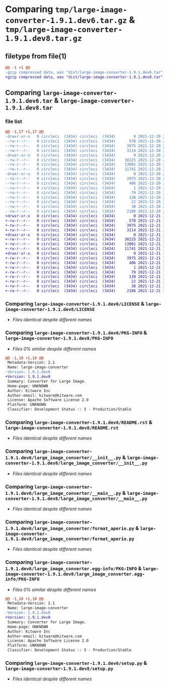 # Comparing `tmp/large-image-converter-1.9.1.dev6.tar.gz` & `tmp/large-image-converter-1.9.1.dev8.tar.gz`

## filetype from file(1)

```diff
@@ -1 +1 @@
-gzip compressed data, was "dist/large-image-converter-1.9.1.dev6.tar", last modified: Mon Dec 20 21:01:23 2021, max compression
+gzip compressed data, was "dist/large-image-converter-1.9.1.dev8.tar", last modified: Tue Dec 21 17:37:25 2021, max compression
```

## Comparing `large-image-converter-1.9.1.dev6.tar` & `large-image-converter-1.9.1.dev8.tar`

### file list

```diff
@@ -1,17 +1,17 @@
-drwxr-xr-x   0 circleci  (3434) circleci  (3434)        0 2021-12-20 21:01:23.000000 large-image-converter-1.9.1.dev6/
--rw-r--r--   0 circleci  (3434) circleci  (3434)      578 2021-12-20 21:01:22.000000 large-image-converter-1.9.1.dev6/LICENSE
--rw-r--r--   0 circleci  (3434) circleci  (3434)     3975 2021-12-20 21:01:23.000000 large-image-converter-1.9.1.dev6/PKG-INFO
--rw-r--r--   0 circleci  (3434) circleci  (3434)     3114 2021-12-20 21:00:58.000000 large-image-converter-1.9.1.dev6/README.rst
-drwxr-xr-x   0 circleci  (3434) circleci  (3434)        0 2021-12-20 21:01:23.000000 large-image-converter-1.9.1.dev6/large_image_converter/
--rw-r--r--   0 circleci  (3434) circleci  (3434)    38225 2021-12-20 21:00:58.000000 large-image-converter-1.9.1.dev6/large_image_converter/__init__.py
--rw-r--r--   0 circleci  (3434) circleci  (3434)    13001 2021-12-20 21:00:58.000000 large-image-converter-1.9.1.dev6/large_image_converter/__main__.py
--rw-r--r--   0 circleci  (3434) circleci  (3434)    11741 2021-12-20 21:00:58.000000 large-image-converter-1.9.1.dev6/large_image_converter/format_aperio.py
-drwxr-xr-x   0 circleci  (3434) circleci  (3434)        0 2021-12-20 21:01:23.000000 large-image-converter-1.9.1.dev6/large_image_converter.egg-info/
--rw-r--r--   0 circleci  (3434) circleci  (3434)     3975 2021-12-20 21:01:23.000000 large-image-converter-1.9.1.dev6/large_image_converter.egg-info/PKG-INFO
--rw-r--r--   0 circleci  (3434) circleci  (3434)      406 2021-12-20 21:01:23.000000 large-image-converter-1.9.1.dev6/large_image_converter.egg-info/SOURCES.txt
--rw-r--r--   0 circleci  (3434) circleci  (3434)        1 2021-12-20 21:01:23.000000 large-image-converter-1.9.1.dev6/large_image_converter.egg-info/dependency_links.txt
--rw-r--r--   0 circleci  (3434) circleci  (3434)       79 2021-12-20 21:01:23.000000 large-image-converter-1.9.1.dev6/large_image_converter.egg-info/entry_points.txt
--rw-r--r--   0 circleci  (3434) circleci  (3434)      138 2021-12-20 21:01:23.000000 large-image-converter-1.9.1.dev6/large_image_converter.egg-info/requires.txt
--rw-r--r--   0 circleci  (3434) circleci  (3434)       22 2021-12-20 21:01:23.000000 large-image-converter-1.9.1.dev6/large_image_converter.egg-info/top_level.txt
--rw-r--r--   0 circleci  (3434) circleci  (3434)       38 2021-12-20 21:01:23.000000 large-image-converter-1.9.1.dev6/setup.cfg
--rw-r--r--   0 circleci  (3434) circleci  (3434)     2186 2021-12-20 21:00:58.000000 large-image-converter-1.9.1.dev6/setup.py
+drwxr-xr-x   0 circleci  (3434) circleci  (3434)        0 2021-12-21 17:37:25.000000 large-image-converter-1.9.1.dev8/
+-rw-r--r--   0 circleci  (3434) circleci  (3434)      578 2021-12-21 17:37:25.000000 large-image-converter-1.9.1.dev8/LICENSE
+-rw-r--r--   0 circleci  (3434) circleci  (3434)     3975 2021-12-21 17:37:25.000000 large-image-converter-1.9.1.dev8/PKG-INFO
+-rw-r--r--   0 circleci  (3434) circleci  (3434)     3114 2021-12-21 17:36:53.000000 large-image-converter-1.9.1.dev8/README.rst
+drwxr-xr-x   0 circleci  (3434) circleci  (3434)        0 2021-12-21 17:37:25.000000 large-image-converter-1.9.1.dev8/large_image_converter/
+-rw-r--r--   0 circleci  (3434) circleci  (3434)    38225 2021-12-21 17:36:53.000000 large-image-converter-1.9.1.dev8/large_image_converter/__init__.py
+-rw-r--r--   0 circleci  (3434) circleci  (3434)    13001 2021-12-21 17:36:53.000000 large-image-converter-1.9.1.dev8/large_image_converter/__main__.py
+-rw-r--r--   0 circleci  (3434) circleci  (3434)    11741 2021-12-21 17:36:53.000000 large-image-converter-1.9.1.dev8/large_image_converter/format_aperio.py
+drwxr-xr-x   0 circleci  (3434) circleci  (3434)        0 2021-12-21 17:37:25.000000 large-image-converter-1.9.1.dev8/large_image_converter.egg-info/
+-rw-r--r--   0 circleci  (3434) circleci  (3434)     3975 2021-12-21 17:37:25.000000 large-image-converter-1.9.1.dev8/large_image_converter.egg-info/PKG-INFO
+-rw-r--r--   0 circleci  (3434) circleci  (3434)      406 2021-12-21 17:37:25.000000 large-image-converter-1.9.1.dev8/large_image_converter.egg-info/SOURCES.txt
+-rw-r--r--   0 circleci  (3434) circleci  (3434)        1 2021-12-21 17:37:25.000000 large-image-converter-1.9.1.dev8/large_image_converter.egg-info/dependency_links.txt
+-rw-r--r--   0 circleci  (3434) circleci  (3434)       79 2021-12-21 17:37:25.000000 large-image-converter-1.9.1.dev8/large_image_converter.egg-info/entry_points.txt
+-rw-r--r--   0 circleci  (3434) circleci  (3434)      138 2021-12-21 17:37:25.000000 large-image-converter-1.9.1.dev8/large_image_converter.egg-info/requires.txt
+-rw-r--r--   0 circleci  (3434) circleci  (3434)       22 2021-12-21 17:37:25.000000 large-image-converter-1.9.1.dev8/large_image_converter.egg-info/top_level.txt
+-rw-r--r--   0 circleci  (3434) circleci  (3434)       38 2021-12-21 17:37:25.000000 large-image-converter-1.9.1.dev8/setup.cfg
+-rw-r--r--   0 circleci  (3434) circleci  (3434)     2186 2021-12-21 17:36:53.000000 large-image-converter-1.9.1.dev8/setup.py
```

### Comparing `large-image-converter-1.9.1.dev6/LICENSE` & `large-image-converter-1.9.1.dev8/LICENSE`

 * *Files identical despite different names*

### Comparing `large-image-converter-1.9.1.dev6/PKG-INFO` & `large-image-converter-1.9.1.dev8/PKG-INFO`

 * *Files 0% similar despite different names*

```diff
@@ -1,10 +1,10 @@
 Metadata-Version: 2.1
 Name: large-image-converter
-Version: 1.9.1.dev6
+Version: 1.9.1.dev8
 Summary: Converter for Large Image.
 Home-page: UNKNOWN
 Author: Kitware Inc
 Author-email: kitware@kitware.com
 License: Apache Software License 2.0
 Platform: UNKNOWN
 Classifier: Development Status :: 5 - Production/Stable
```

### Comparing `large-image-converter-1.9.1.dev6/README.rst` & `large-image-converter-1.9.1.dev8/README.rst`

 * *Files identical despite different names*

### Comparing `large-image-converter-1.9.1.dev6/large_image_converter/__init__.py` & `large-image-converter-1.9.1.dev8/large_image_converter/__init__.py`

 * *Files identical despite different names*

### Comparing `large-image-converter-1.9.1.dev6/large_image_converter/__main__.py` & `large-image-converter-1.9.1.dev8/large_image_converter/__main__.py`

 * *Files identical despite different names*

### Comparing `large-image-converter-1.9.1.dev6/large_image_converter/format_aperio.py` & `large-image-converter-1.9.1.dev8/large_image_converter/format_aperio.py`

 * *Files identical despite different names*

### Comparing `large-image-converter-1.9.1.dev6/large_image_converter.egg-info/PKG-INFO` & `large-image-converter-1.9.1.dev8/large_image_converter.egg-info/PKG-INFO`

 * *Files 0% similar despite different names*

```diff
@@ -1,10 +1,10 @@
 Metadata-Version: 2.1
 Name: large-image-converter
-Version: 1.9.1.dev6
+Version: 1.9.1.dev8
 Summary: Converter for Large Image.
 Home-page: UNKNOWN
 Author: Kitware Inc
 Author-email: kitware@kitware.com
 License: Apache Software License 2.0
 Platform: UNKNOWN
 Classifier: Development Status :: 5 - Production/Stable
```

### Comparing `large-image-converter-1.9.1.dev6/setup.py` & `large-image-converter-1.9.1.dev8/setup.py`

 * *Files identical despite different names*

